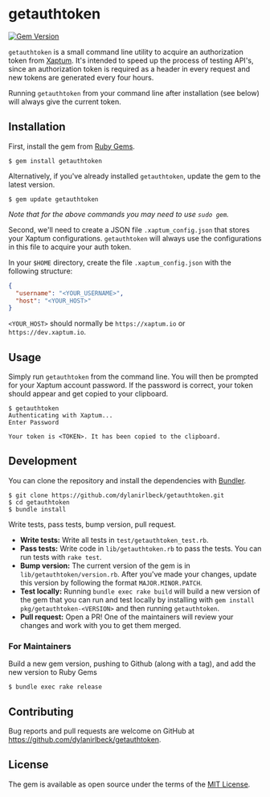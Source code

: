 # getauthtoken

[![Gem Version](https://badge.fury.io/rb/getauthtoken.svg)](https://badge.fury.io/rb/getauthtoken)

`getauthtoken` is a small command line utility to acquire an authorization token from [Xaptum](https://dev.xaptum.io). It's intended to speed up the process of testing API's, since an authorization token is required as a header in every request and new tokens are generated every four hours.

Running `getauthtoken` from your command line after installation (see below) will always give the current token.

## Installation

First, install the gem from [Ruby Gems](https://rubygems.org).

```shell
$ gem install getauthtoken
```

Alternatively, if you've already installed `getauthtoken`, update the gem to the latest version.

```shell
$ gem update getauthtoken
```

_Note that for the above commands you may need to use `sudo gem`._

Second, we'll need to create a JSON file `.xaptum_config.json` that stores your Xaptum configurations. `getauthtoken` will always use the configurations in this file to acquire your auth token.

In your `$HOME` directory, create the file `.xaptum_config.json` with the following structure:

```json
{
  "username": "<YOUR_USERNAME>",
  "host": "<YOUR_HOST>"
}
```

`<YOUR_HOST>` should normally be `https://xaptum.io` or `https://dev.xaptum.io`.

## Usage

Simply run `getauthtoken` from the command line. You will then be prompted for your Xaptum account password. If the password is correct, your token should appear and get copied to your clipboard.

```shell
$ getauthtoken
Authenticating with Xaptum...
Enter Password

Your token is <TOKEN>. It has been copied to the clipboard.
```

## Development

You can clone the repository and install the dependencies with [Bundler](https://bundler.io).

```shell
$ git clone https://github.com/dylanirlbeck/getauthtoken.git
$ cd getauthtoken
$ bundle install
```

Write tests, pass tests, bump version, pull request.

- **Write tests:** Write all tests in `test/getauthtoken_test.rb`.
- **Pass tests:** Write code in `lib/getauthtoken.rb` to pass the tests. You can run tests with `rake test`.
- **Bump version:** The current version of the gem is in `lib/getauthtoken/version.rb`. After you've made your changes, update this version by following the format `MAJOR.MINOR.PATCH`.
- **Test locally:** Running `bundle exec rake build` will build a new version of the gem that you can run and test locally by installing with `gem install pkg/getauthtoken-<VERSION>` and then running `getauthtoken`.
- **Pull request:** Open a PR! One of the maintainers will review your changes and work with you to get them merged.

### For Maintainers

Build a new gem version, pushing to Github (along with a tag), and add the new version to Ruby Gems

```shell
$ bundle exec rake release
```

## Contributing

Bug reports and pull requests are welcome on GitHub at https://github.com/dylanirlbeck/getauthtoken.

## License

The gem is available as open source under the terms of the [MIT License](https://opensource.org/licenses/MIT).
